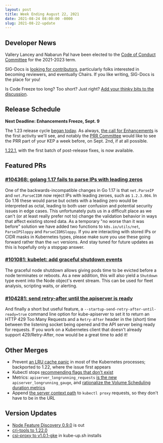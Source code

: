 ```yaml
---
layout: post
title: Week Ending August 22, 2021
date: 2021-08-24 08:00:00 -0000
slug: 2021-08-22-update
---
```


## Developer News

Vallery Lancey and Nabarun Pal have been elected to the [Code of Conduct Committee](https://git.k8s.io/community/committee-code-of-conduct) for the 2021-2023 term.

SIG-Docs is [looking for contributors](https://groups.google.com/g/kubernetes-dev/c/zA3q5MaIzp0), particularly folks interested in becoming reviewers, and eventually Chairs. If you like writing, SIG-Docs is the place for you!

Is Code Freeze too long?  Too short?  Just right?  [Add your thinky bits to the discussion](https://github.com/kubernetes/sig-release/discussions/1674).

## Release Schedule

**Next Deadline: Enhancements Freeze, Sept. 9**

The 1.23 release cycle [began today](https://groups.google.com/g/kubernetes-dev/c/r2C1a86tuI0).  As always, [the call for Enhancements](https://groups.google.com/g/kubernetes-dev/c/SY4E4q-r_CA) is the first activity we'll see, and notably the [PRR Committee](https://github.com/kubernetes/community/blob/master/sig-architecture/production-readiness.md) would like to see the PRR part of your KEP a week before, on Sept. 2nd, if at all possible.

[1.22.1](https://github.com/kubernetes/kubernetes/blob/master/CHANGELOG/CHANGELOG-1.22.md), with the first batch of post-release fixes, is now available.

## Featured PRs

### [#104368: golang 1.17 fails to parse IPs with leading zeros](https://github.com/kubernetes/kubernetes/pull/104368)

One of the backwards-incompatible changes in Go 1.17 is that `net.ParseIP` and `net.ParseCIDR` now reject IPs with leading zeroes, such as `1.2.3.004`. In Go 1.16 these would parse but octets with a leading zero would be interpreted as octal, leading to both user confusion and potential security issues in edge cases. This unfortunately puts us in a difficult place as we can't (or at least really prefer not to) change the validation behavior in ways that affect existing stored data. As a temporary "no worse than it was before" solution we have added two functions to `k8s.io/utils/net`, `ParseIPSloppy` and `ParseCIDRSloppy`. If you are interacting with stored IPs or CIDR masks in Kubernetes types, please make sure you use these going forward rather than the `net` versions. And stay tuned for future updates as this is hopefully only a stopgap answer.

### [#101081: kubelet: add graceful shutdown events](https://github.com/kubernetes/kubernetes/pull/101081)

The graceful node shutdown allows giving pods time to be evicted before a node terminates or reboots. As a new addition, this will also yield a `Shutdown` type event into the Node object's event stream. This can be used for fleet analysis, scripting waits, or alerting.

### [#104281: send retry-after until the apiserver is ready](https://github.com/kubernetes/kubernetes/pull/104281)

And finally a short but useful feature, a `--startup-send-retry-after-until-ready=true` command line option for kube-apiserver to set it to return an HTTP 429 Too Many Requests and a `Retry-After` header in the (short) time between the listening socket being opened and the API server being ready for requests. If you work on a Kubernetes client that doesn't already support 429/Retry-After, now would be a great time to add it!

## Other Merges

* Prevent [an LRU cache panic](https://github.com/kubernetes/kubernetes/pull/104466) in most of the Kubernetes processes; backported to 1.22, where the issue first appears
* Kubectl stops [recommending flags that don't exist](https://github.com/kubernetes/kubernetes/pull/103852)
* Metrics: `apiserver_longrunning_requests` [is the new](https://github.com/kubernetes/kubernetes/pull/103799) `apiserver_longrunning_gauge`, and [rationalize the Volume Scheduling duration metrics](https://github.com/kubernetes/kubernetes/pull/100720)
* Append [the server context path](https://github.com/kubernetes/kubernetes/pull/97350) to `kubectl proxy` requests, so they don't have to be in the URL

## Version Updates

* [Node Feature Discovery 0.9.0](https://github.com/kubernetes-sigs/node-feature-discovery/releases/tag/v0.9.0) is out
* [cri-tools to 1.22.0](https://github.com/kubernetes/kubernetes/pull/104430)
* [csi-proxy to v1.0.1-gke](https://github.com/kubernetes/kubernetes/pull/104426) in kube-up.sh installs
